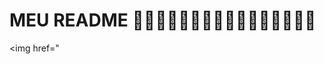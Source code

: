 # MEU README 🤣🤣🤣🤣🤣🤣🤣🤣🐶🦧🤣🐶🦧🤣🐶🦧
<img href="<a href="https://media3.giphy.com/media/v1.Y2lkPTc5MGI3NjExZGhwcXN1Y2JrM2loeTVmYzE1NDE0dTVwbDJsM2QyMjhkYXoweXdpdCZlcD12MV9pbnRlcm5hbF9naWZfYnlfaWQmY3Q9Zw/MUHNdrm3vk7MoyUsCO/giphy.gif"/>
